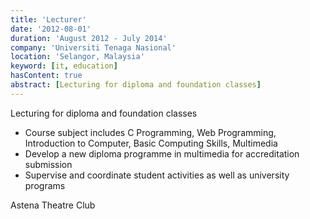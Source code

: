 ```yaml
---
title: 'Lecturer'
date: '2012-08-01'
duration: 'August 2012 - July 2014'
company: 'Universiti Tenaga Nasional'
location: 'Selangor, Malaysia'
keyword: [it, education]
hasContent: true
abstract: [Lecturing for diploma and foundation classes]
---
```


Lecturing for diploma and foundation classes
- Course subject includes C Programming, Web Programming, Introduction to
Computer, Basic Computing Skills, Multimedia
- Develop a new diploma programme in multimedia for accreditation submission
- Supervise and coordinate student activities as well as university programs

Astena Theatre Club